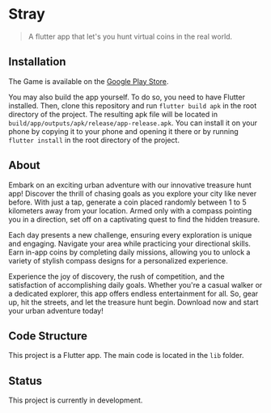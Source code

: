 # Stray
> A flutter app that let's you hunt virtual coins in the real world.

## Installation
The Game is available on the [Google Play Store](https://play.google.com/store/apps/details?id=de.noelfriedrich.stray).

You may also build the app yourself. To do so, you need to have Flutter installed. Then, clone this repository and run `flutter build apk` in the root directory of the project. The resulting apk file will be located in `build/app/outputs/apk/release/app-release.apk`. You can install it on your phone by copying it to your phone and opening it there or by running `flutter install` in the root directory of the project.

## About
Embark on an exciting urban adventure with our innovative treasure hunt app! Discover the thrill of chasing goals as you explore your city like never before. With just a tap, generate a coin placed randomly between 1 to 5 kilometers away from your location. Armed only with a compass pointing you in a direction, set off on a captivating quest to find the hidden treasure.

Each day presents a new challenge, ensuring every exploration is unique and engaging. Navigate your area while practicing your directional skills. Earn in-app coins by completing daily missions, allowing you to unlock a variety of stylish compass designs for a personalized experience.

Experience the joy of discovery, the rush of competition, and the satisfaction of accomplishing daily goals. Whether you're a casual walker or a dedicated explorer, this app offers endless entertainment for all. So, gear up, hit the streets, and let the treasure hunt begin. Download now and start your urban adventure today!

## Code Structure
This project is a Flutter app. The main code is located in the `lib` folder.

## Status
This project is currently in development.
